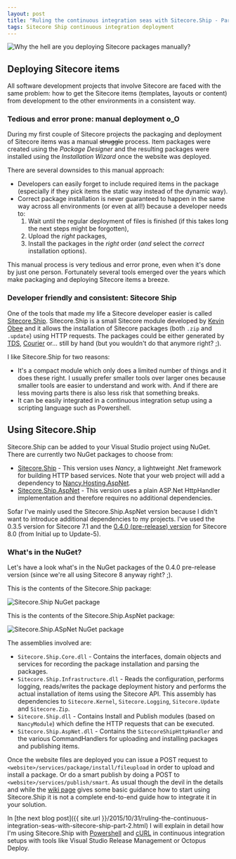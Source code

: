 ```yaml
---
layout: post
title: "Ruling the continuous integration seas with Sitecore.Ship - Part 1"
tags: Sitecore Ship continuous integration deployment
---
```


<img class="u-max-full-width" src="{{ site.url }}/assets/2015/10/21/picard_packages.jpg" alt="Why the hell are you deploying Sitecore packages manually?">

## Deploying Sitecore items
All software development projects that involve Sitecore are faced with the same problem: 
how to get the Sitecore items (templates, layouts or content) from development to the 
other environments in a consistent way.

<!--more-->

### Tedious and error prone: manual deployment o_O
During my first couple of Sitecore projects the packaging and deployment of Sitecore items 
was a manual ~~struggle~~ process. Item packages were created using the _Package Designer_ and the resulting packages 
were installed using the _Installation Wizard_ once the website was deployed.

There are several downsides to this manual approach:

- Developers can easily forget to include required items in the package (especially if they pick items 
 the static way instead of the dynamic way).
- Correct package installation is never guaranteed to happen in the same way across all 
environments (or even at all!) because a developer needs to: 
  1. Wait until the regular deployment of files is finished (if this takes long the next steps might be forgotten), 
  2. Upload the _right_ packages,
  3. Install the packages in the _right_ order (_and_ select the _correct_ installation options).

This manual process is very tedious and error prone, even when it's done by just one person. Fortunately several tools emerged over the years which make packaging and deploying Sitecore items a breeze.

### Developer friendly and consistent: Sitecore Ship
One of the tools that made my life a Sitecore developer easier is called [Sitecore.Ship](https://github.com/kevinobee/Sitecore.Ship). 
Sitecore.Ship is a small Sitecore module developed by [Kevin Obee](https://twitter.com/kevinobee) and it allows the installation
of Sitecore packages (both `.zip` and `.update`) using HTTP requests. The packages could be either generated by [TDS](http://teamdevelopmentforsitecore.com/), [Courier](https://github.com/adoprog/Sitecore-Courier) or... still by hand (but you wouldn't do that anymore right? ;).

I like Sitecore.Ship for two reasons:

- It's a compact module which only does a limited number of things and it does these right. 
I usually prefer smaller tools over larger ones because smaller tools are easier to understand and work with. 
And if there are less moving parts there is also less risk that something breaks.
- It can be easily integrated in a continuous integration setup using a scripting language such as Powershell. 

## Using Sitecore.Ship
Sitecore.Ship can be added to your Visual Studio project using NuGet.
There are currently two NuGet packages to choose from:

- [Sitecore.Ship](https://www.nuget.org/packages/Sitecore.Ship/) - This version uses _Nancy_, a lightweight .Net framework for building HTTP based services. Note that your web project will add a dependency to [Nancy.Hosting.AspNet](https://www.nuget.org/packages/Nancy.Hosting.Aspnet/).
- [Sitecore.Ship.AspNet](https://www.nuget.org/packages/Sitecore.Ship.AspNet/) - This version uses a plain ASP.Net HttpHandler implementation and therefore requires no additional dependencies.

Sofar I've mainly used the Sitecore.Ship.AspNet version because I didn't want to introduce additional dependencies to my projects. 
I've used the 0.3.5 version for Sitecore 7.1 and the [0.4.0 (pre-release) version](https://www.myget.org/F/sitecore-ship-prerelease/)  for Sitecore 8.0 (from Initial up to Update-5).

### What's in the NuGet?
Let's have a look what's in the NuGet packages of the 0.4.0 pre-release version (since we're all using Sitecore 8 anyway right? ;).

This is the contents of the Sitecore.Ship package:

<img class="u-max-full-width" src="{{ site.url }}/assets/2015/10/21/ship_nancy_nuget.png" alt="Sitecore.Ship NuGet package">

This is the contents of the Sitecore.Ship.AspNet package:

<img class="u-max-full-width" src="{{ site.url }}/assets/2015/10/21/ship_aspnet_nuget.png" alt="Sitecore.Ship.ASpNet NuGet package">

The assemblies involved are:

- `Sitecore.Ship.Core.dll` - Contains the interfaces, domain objects and services for recording the package installation and parsing the packages. 
- `Sitecore.Ship.Infrastructure.dll` - Reads the configuration, performs logging, reads/writes the package deployment history and performs the actual installation of items using the Sitecore API. This assembly has dependencies to `Sitecore.Kernel`, `Sitecore.Logging`, `Sitecore.Update` and `Sitecore.Zip`.
- `Sitecore.Ship.dll` - Contains Install and Publish modules (based on `NancyModule`) which define the HTTP requests that can be executed.
- `Sitecore.Ship.AspNet.dll` - Contains the `SitecoreShipHttpHandler` and the various CommandHandlers for uploading and installing packages and publishing items.

Once the website files are deployed you can issue a POST request to `<website>/services/package/install/fileupload` in order to upload and install a package.
Or do a smart publish by doing a POST to `<website>/services/publish/smart`. 
As usual though the devil in the details and while the [wiki page](https://github.com/kevinobee/Sitecore.Ship/wiki) gives some basic guidance how to start using Sitecore.Ship it is not a complete end-to-end guide how to integrate it in your solution.

In [the next blog post]({{ site.url }}/2015/10/31/ruling-the-continuous-integration-seas-with-sitecore-ship-part-2.html) I will explain in detail how I'm using Sitecore.Ship with [Powershell](https://msdn.microsoft.com/en-us/mt173057.aspx) and [cURL](http://curl.haxx.se/) in continuous integration setups with tools like Visual Studio Release Management or Octopus Deploy.